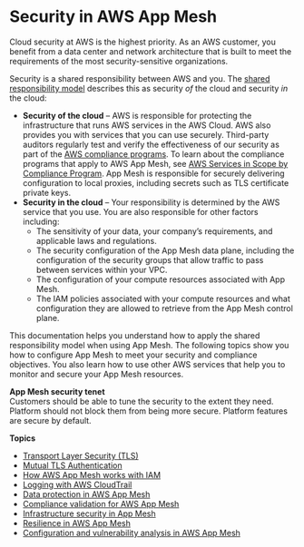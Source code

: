 # Security in AWS App Mesh<a name="security"></a>

Cloud security at AWS is the highest priority\. As an AWS customer, you benefit from a data center and network architecture that is built to meet the requirements of the most security\-sensitive organizations\.

Security is a shared responsibility between AWS and you\. The [shared responsibility model](http://aws.amazon.com/compliance/shared-responsibility-model/) describes this as security *of* the cloud and security *in* the cloud:
+ **Security of the cloud** – AWS is responsible for protecting the infrastructure that runs AWS services in the AWS Cloud\. AWS also provides you with services that you can use securely\. Third\-party auditors regularly test and verify the effectiveness of our security as part of the [AWS compliance programs](http://aws.amazon.com/compliance/programs/)\. To learn about the compliance programs that apply to AWS App Mesh, see [AWS Services in Scope by Compliance Program](http://aws.amazon.com/compliance/services-in-scope/)\. App Mesh is responsible for securely delivering configuration to local proxies, including secrets such as TLS certificate private keys\. 
+ **Security in the cloud** – Your responsibility is determined by the AWS service that you use\. You are also responsible for other factors including:
  + The sensitivity of your data, your company’s requirements, and applicable laws and regulations\.
  + The security configuration of the App Mesh data plane, including the configuration of the security groups that allow traffic to pass between services within your VPC\.
  + The configuration of your compute resources associated with App Mesh\.
  + The IAM policies associated with your compute resources and what configuration they are allowed to retrieve from the App Mesh control plane\.

This documentation helps you understand how to apply the shared responsibility model when using App Mesh\. The following topics show you how to configure App Mesh to meet your security and compliance objectives\. You also learn how to use other AWS services that help you to monitor and secure your App Mesh resources\. 

**App Mesh security tenet**  
Customers should be able to tune the security to the extent they need\. Platform should not block them from being more secure\. Platform features are secure by default\.

**Topics**
+ [Transport Layer Security \(TLS\)](tls.md)
+ [Mutual TLS Authentication](mutual-tls.md)
+ [How AWS App Mesh works with IAM](security-iam.md)
+ [Logging with AWS CloudTrail](logging-using-cloudtrail.md)
+ [Data protection in AWS App Mesh](data-protection.md)
+ [Compliance validation for AWS App Mesh](compliance.md)
+ [Infrastructure security in App Mesh](infrastructure-security.md)
+ [Resilience in AWS App Mesh](disaster-recovery-resiliency.md)
+ [Configuration and vulnerability analysis in AWS App Mesh](configuration-vulnerability-analysis.md)